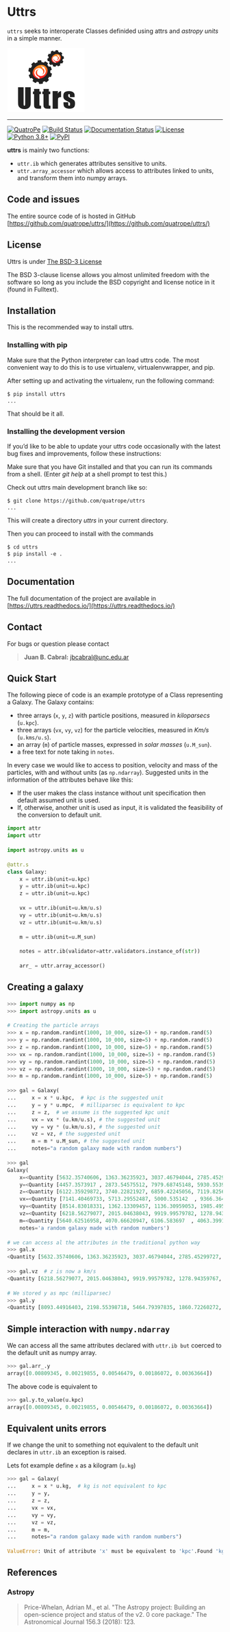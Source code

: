# Uttrs

`uttrs` seeks to interoperate Classes definided using attrs and *astropy units* in a simple manner.

![img](https://github.com/quatrope/uttrs/blob/main/res/ugly_logo.png?raw=true)

----

[![QuatroPe](https://img.shields.io/badge/QuatroPe-Applications-1c5896)](https://quatrope.github.io/)
[![Build Status](https://travis-ci.com/quatrope/uttrs.svg?branch=main)](https://travis-ci.com/quatrope/uttrs)
[![Documentation Status](https://readthedocs.org/projects/uttrs/badge/?version=latest)](https://uttrs.readthedocs.io/en/latest/?badge=latest)
[![License](https://img.shields.io/pypi/l/uttrs?color=blue)](https://www.tldrlegal.com/l/bsd3)
[![Python 3.8+](https://img.shields.io/badge/python-3.8+-blue.svg)](https://badge.fury.io/py/uttrs)
[![PyPI](https://img.shields.io/pypi/v/uttrs)](https://pypi.org/project/uttrs/)

**uttrs** is mainly two functions:

- `uttr.ib` which generates attributes sensitive to units.
- `uttr.array_accessor` which allows access to attributes linked to units, and transform them into numpy arrays.

## Code and issues

The entire source code of is hosted in GitHub
[https://github.com/quatrope/uttrs/](https://github.com/quatrope/uttrs/)

## License

Uttrs is under
[The BSD-3 License](https://github.com/quatrope/uttrs/blob/master/LICENSE)

The BSD 3-clause license allows you almost unlimited freedom with the software so long as you include the BSD copyright and license notice in it (found in Fulltext).


## Installation

This is the recommended way to install uttrs.

### Installing  with pip

Make sure that the Python interpreter can load uttrs code.
The most convenient way to do this is to use virtualenv, virtualenvwrapper, and pip.

After setting up and activating the virtualenv, run the following command:

```console
$ pip install uttrs
...
```

That should be it all.

### Installing the development version

If you’d like to be able to update your uttrs code occasionally with the latest bug fixes and improvements, follow these instructions:

Make sure that you have Git installed and that you can run its commands from a shell.
(Enter *git help* at a shell prompt to test this.)

Check out uttrs main development branch like so:

```console
$ git clone https://github.com/quatrope/uttrs
...
```

This will create a directory *uttrs* in your current directory.

Then you can proceed to install with the commands

```console
$ cd uttrs
$ pip install -e .
...
```

## Documentation

The full documentation of the project are available in
[https://uttrs.readthedocs.io/](https://uttrs.readthedocs.io/)

## Contact

For bugs or question please contact

> **Juan B. Cabral:** [jbcabral@unc.edu.ar](jbcabral@unc.edu.ar)


## Quick Start

The following piece of code is an example prototype of a Class representing a Galaxy.
The Galaxy contains:

- three arrays (`x`, `y`, `z`) with particle positions, measured in *kiloparsecs* (`u.kpc`).
- three arrays (`vx`, `vy`, `vz`) for the particle velocities, measured in *Km/s* (`u.kms/u.s`).
- an array (`m`) of particle masses, expressed in *solar masses* (`u.M_sun`).
- a free text for note taking in `notes`.

In every case we would like to access to position, velocity and mass of the particles, with and without units (as `np.ndarray`).
Suggested units in the information of the attributes behave like this:

- If the user makes the class instance without unit specification then default assumed unit is used.
- If, otherwise, another unit is used as input, it is validated the feasibility of the conversion to default unit.

```python
import attr
import uttr

import astropy.units as u

@attr.s
class Galaxy:
    x = uttr.ib(unit=u.kpc)
    y = uttr.ib(unit=u.kpc)
    z = uttr.ib(unit=u.kpc)

    vx = uttr.ib(unit=u.km/u.s)
    vy = uttr.ib(unit=u.km/u.s)
    vz = uttr.ib(unit=u.km/u.s)

    m = uttr.ib(unit=u.M_sun)

    notes = attr.ib(validator=attr.validators.instance_of(str))

    arr_ = uttr.array_accessor()
```

## Creating a galaxy

```python
>>> import numpy as np
>>> import astropy.units as u

# Creating the particle arrays
>>> x = np.random.randint(1000, 10_000, size=5) + np.random.rand(5)
>>> y = np.random.randint(1000, 10_000, size=5) + np.random.rand(5)
>>> z = np.random.randint(1000, 10_000, size=5) + np.random.rand(5)
>>> vx = np.random.randint(1000, 10_000, size=5) + np.random.rand(5)
>>> vy = np.random.randint(1000, 10_000, size=5) + np.random.rand(5)
>>> vz = np.random.randint(1000, 10_000, size=5) + np.random.rand(5)
>>> m = np.random.randint(1000, 10_000, size=5) + np.random.rand(5)

>>> gal = Galaxy(
...     x = x * u.kpc,  # kpc is the suggested unit
...     y = y * u.mpc,  # milliparsec is equivalent to kpc
...     z = z,  # we assume is the suggested kpc unit
...     vx = vx * (u.km/u.s), # the suggested unit
...     vy = vy * (u.km/u.s), # the suggested unit
...     vz = vz, # the suggested unit
...     m = m * u.M_sun, # the suggested unit
...     notes="a random galaxy made with random numbers")

>>> gal
Galaxy(
    x=<Quantity [5632.35740606, 1363.36235923, 3037.46794044, 2785.45299727, 2515.35793673] kpc>,
    y=<Quantity [4457.3573917 , 2873.54575512, 7979.68745148, 5930.55394614, 5903.63598164] mpc>,
    z=<Quantity [6122.35929872, 3740.22821927, 6859.42245056, 7119.8256744 , 3632.74980958] kpc>,
    vx=<Quantity [7141.40469733, 5713.29552487, 5000.535142  , 9366.36402447, 2967.2546077 ] km / s>,
    vy=<Quantity [8514.83018331, 1362.13309457, 1136.30959053, 1985.49551226, 3286.69029298] km / s>,
    vz=<Quantity [6218.56279077, 2015.04638043, 9919.99579782, 1278.94359767, 7228.21626876] km / s>,
    m=<Quantity [5640.62516958, 4070.66620947, 6106.583697  , 4063.39917315, 3028.85393523] solMass>,
    notes='a random galaxy made with random numbers')

# we can access al the attributes in the traditional python way
>>> gal.x
<Quantity [5632.35740606, 1363.36235923, 3037.46794044, 2785.45299727, 2515.35793673] kpc>

>>> gal.vz  # z is now a km/s
<Quantity [6218.56279077, 2015.04638043, 9919.99579782, 1278.94359767, 7228.21626876] km / s>

# We stored y as mpc (milliparsec)
>>> gal.y
<Quantity [8093.44916403, 2198.55398718, 5464.79397835, 1860.72260272, 3636.64010118] mpc>

```


## Simple interaction with `numpy.ndarray`

We can access all the same attributes declared with `uttr.ib but` coerced to the default unit as numpy array.

```python
>>> gal.arr_.y
array([0.00809345, 0.00219855, 0.00546479, 0.00186072, 0.00363664])
```

The above code is equivalent to

```python
>>> gal.y.to_value(u.kpc)
array([0.00809345, 0.00219855, 0.00546479, 0.00186072, 0.00363664])
```

## Equivalent units errors

If we change the unit to something not equivalent to the default unit
declares in `uttr.ib` an exception is raised.

Lets fot example define `x` as a kilogram (`u.kg`)

```python
>>> gal = Galaxy(
...     x = x * u.kg,  # kg is not equivalent to kpc
...     y = y,
...     z = z,
...     vx = vx,
...     vy = vy,
...     vz = vz,
...     m = m,
...     notes="a random galaxy made with random numbers")

ValueError: Unit of attribute 'x' must be equivalent to 'kpc'.Found 'kg'.
```


## References

### Astropy

> Price-Whelan, Adrian M., et al. "The Astropy project:
  Building an open-science project and status of the v2. 0 core
  package." The Astronomical Journal 156.3 (2018): 123.

